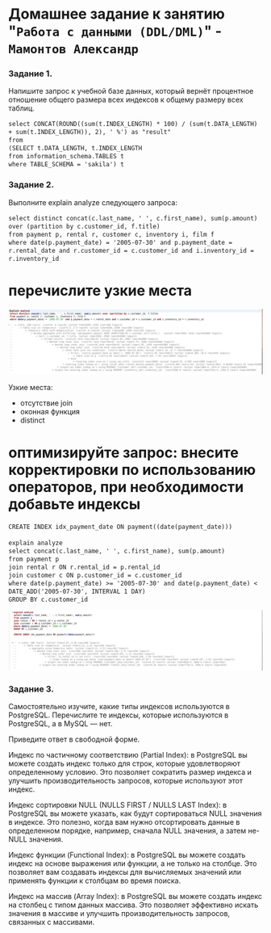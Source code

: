 # Домашнее задание к занятию "`Работа с данными (DDL/DML)`" - `Мамонтов Александр`


### Задание 1.

Напишите запрос к учебной базе данных, который вернёт процентное отношение общего размера всех индексов к общему размеру всех таблиц.

    select CONCAT(ROUND((sum(t.INDEX_LENGTH) * 100) / (sum(t.DATA_LENGTH) + sum(t.INDEX_LENGTH)), 2), ' %') as "result"
    from
    (SELECT t.DATA_LENGTH, t.INDEX_LENGTH 
    from information_schema.TABLES t 
    where TABLE_SCHEMA = 'sakila') t

### Задание 2. 

Выполните explain analyze следующего запроса:

    select distinct concat(c.last_name, ' ', c.first_name), sum(p.amount) over (partition by c.customer_id, f.title)
    from payment p, rental r, customer c, inventory i, film f
    where date(p.payment_date) = '2005-07-30' and p.payment_date = r.rental_date and r.customer_id = c.customer_id and i.inventory_id = r.inventory_id

# перечислите узкие места

![Скриншот-1](https://github.com/Zzeting/relationbd-hw-3/blob/main/img/1.PNG)

Узкие места:
- отсутствие join
- оконная функция
- distinct

# оптимизируйте запрос: внесите корректировки по использованию операторов, при необходимости добавьте индексы

    CREATE INDEX idx_payment_date ON payment((date(payment_date)))

    explain analyze
    select concat(c.last_name, ' ', c.first_name), sum(p.amount)
    from payment p 
    join rental r ON r.rental_id = p.rental_id
    join customer c ON p.customer_id = c.customer_id 
    where date(p.payment_date) >= '2005-07-30' and date(p.payment_date) < DATE_ADD('2005-07-30', INTERVAL 1 DAY)
    GROUP BY c.customer_id 

    
![Скриншот-2](https://github.com/Zzeting/relationbd-hw-3/blob/main/img/2.PNG)


### Задание 3. 

Самостоятельно изучите, какие типы индексов используются в PostgreSQL. Перечислите те индексы, которые используются в PostgreSQL, а в MySQL — нет.

Приведите ответ в свободной форме.

Индекс по частичному соответствию (Partial Index): в PostgreSQL вы можете создать индекс только для строк, которые удовлетворяют определенному условию. Это позволяет сократить размер индекса и улучшить производительность запросов, которые используют этот индекс.

Индекс сортировки NULL (NULLS FIRST / NULLS LAST Index): в PostgreSQL вы можете указать, как будут сортироваться NULL значения в индексе. Это полезно, когда вам нужно отсортировать данные в определенном порядке, например, сначала NULL значения, а затем не-NULL значения.

Индекс функции (Functional Index): в PostgreSQL вы можете создать индекс на основе выражения или функции, а не только на столбце. Это позволяет вам создавать индексы для вычисляемых значений или применять функции к столбцам во время поиска.

Индекс на массив (Array Index): в PostgreSQL вы можете создать индекс на столбец с типом данных массива. Это позволяет эффективно искать значения в массиве и улучшить производительность запросов, связанных с массивами.


